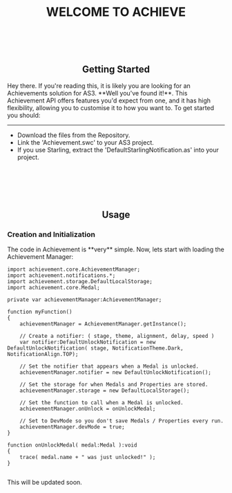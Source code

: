 <div align="center"> <h1>WELCOME TO ACHIEVE<h1> </div>
<br/><br/>

<div align="center"><h2><strong>Getting Started</strong></h2></div>
Hey there. If you're reading this, it is likely you are looking for an Achievements solution for AS3. **Well you've found it!**. This Achievement API offers features you'd expect from one, and it has high flexibility, allowing you to customise it to how you want to. To get started you should:

----

- Download the files from the Repository.
- Link the 'Achievement.swc' to your AS3 project.
- If you use Starling, extract the 'DefaultStarlingNotification.as' into your project.

<br/><br/><br/><br/>

<div align="center"><h2><strong>Usage</strong></h2></div>

<h3>Creation and Initialization</h3>
The code in Achievement is **very** simple. Now, lets start with loading the Achievement Manager:

<pre><code>import achievement.core.AchievementManager;
import achievement.notifications.*;
import achievement.storage.DefaultLocalStorage;
import achievement.core.Medal;

private var achievementManager:AchievementManager;

function myFunction()
{
	achievementManager = AchievementManager.getInstance();
	
	// Create a notifier: ( stage, theme, alignment, delay, speed )
	var notifier:DefaultUnlockNotification = new DefaultUnlockNotification( stage, NotificationTheme.Dark, NotificationAlign.TOP);

	// Set the notifier that appears when a Medal is unlocked.
	achievementManager.notifier = new DefaultUnlockNotification();

	// Set the storage for when Medals and Properties are stored.
	achievementManager.storage = new DefaultLocalStorage();

	// Set the function to call when a Medal is unlocked.
	achievementManager.onUnlock = onUnlockMedal;

	// Set to DevMode so you don't save Medals / Properties every run.
	achievementManager.devMode = true;
}

function onUnlockMedal( medal:Medal ):void
{
	trace( medal.name + " was just unlocked!" );
}

</code></pre>

This will be updated soon.
